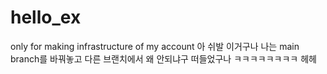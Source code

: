# hello_ex
only for making infrastructure of my account
아 쉬발
이거구나
나는 main branch를 바꿔놓고 다른 브랜치에서 왜 안되냐구 떠들었구나 ㅋㅋㅋㅋㅋㅋㅋㅋ
헤헤
